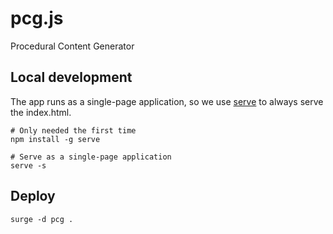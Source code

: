 # pcg.js

Procedural Content Generator


## Local development

The app runs as a single-page application, so we use [serve](https://www.npmjs.com/package/serve) to always serve the index.html.

    # Only needed the first time
    npm install -g serve

    # Serve as a single-page application
    serve -s

## Deploy

    surge -d pcg .
